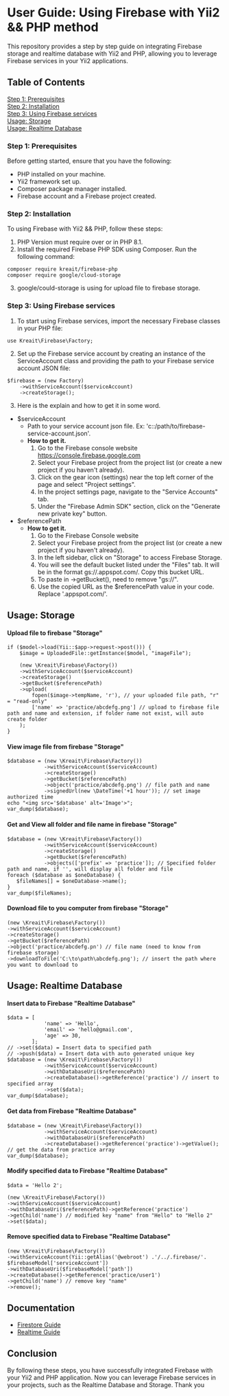 # User Guide: Using Firebase with Yii2 && PHP method
This repository provides a step by step guide on integrating Firebase storage and realtime database with Yii2 and PHP, allowing you to leverage Firebase services in your Yii2 applications. 

## Table of Contents
[Step 1: Prerequisites](https://github.com/KLipYoung/UserGuide-Firebase#step-1-prerequisites)  
[Step 2: Installation](https://github.com/KLipYoung/UserGuide-Firebase#step-2-installation)  
[Step 3: Using Firebase services](https://github.com/KLipYoung/UserGuide-Firebase#step-3-using-firebase-services)  
[Usage: Storage](https://github.com/KLipYoung/UserGuide-Firebase#usage-storage)  
[Usage: Realtime Database](https://github.com/KLipYoung/UserGuide-Firebase#usage-realtime-database)  

### Step 1: Prerequisites
Before getting started, ensure that you have the following:

- PHP installed on your machine.
- Yii2 framework set up.
- Composer package manager installed.
- Firebase account and a Firebase project created.

### Step 2: Installation
To using Firebase with Yii2 && PHP, follow these steps:
1. PHP Version must require over or in PHP 8.1. 
2. Install the required Firebase PHP SDK using Composer. Run the following command:

```
composer require kreait/firebase-php
composer require google/cloud-storage
```
3. google/could-storage is using for upload file to firebase storage.

### Step 3: Using Firebase services
1. To start using Firebase services, import the necessary Firebase classes in your PHP file:
```
use Kreait\Firebase\Factory;
```

2. Set up the Firebase service account by creating an instance of the ServiceAccount class and providing the path to your Firebase service account JSON file:
```
$firebase = (new Factory)
    ->withServiceAccount($serviceAccount)
    ->createStorage();
```

3. Here is the explain and how to get it in some word.
- $serviceAccount
  - Path to your service account json file. Ex: 'c::/path/to/firebase-service-account.json'.
  - **How to get it.**
    1. Go to the Firebase console website https://console.firebase.google.com
    2. Select your Firebase project from the project list (or create a new project if you haven't already).
    3. Click on the gear icon (settings) near the top left corner of the page and select "Project settings".
    4. In the project settings page, navigate to the "Service Accounts" tab.
    5. Under the "Firebase Admin SDK" section, click on the "Generate new private key" button.
- $referencePath
  - **How to get it.**
    1. Go to the Firebase Console website
    2. Select your Firebase project from the project list (or create a new project if you haven't already).
    3. In the left sidebar, click on "Storage" to access Firebase Storage.
    4. You will see the default bucket listed under the "Files" tab. It will be in the format gs://<your-project-id>.appspot.com/. Copy this bucket URL.
    5. To paste in ->getBucket(), need to remove "gs://".
    6. Use the copied URL as the $referencePath value in your code. Replace '<your-project-id>.appspot.com/'.

## Usage: Storage
#### Upload file to firebase "Storage"
```
if ($model->load(Yii::$app->request->post())) {
    $image = UploadedFile::getInstance($model, "imageFile");

    (new \Kreait\Firebase\Factory())
    ->withServiceAccount($serviceAccount)
    ->createStorage()
    ->getBucket($referencePath)
    ->upload(
        fopen($image->tempName, 'r'), // your uploaded file path, "r" = "read-only"
        ['name' => 'practice/abcdefg.png'] // upload to firebase file path and name and extension, if folder name not exist, will auto create folder
    );
}
```

#### View image file from firebase "Storage"
```
$database = (new \Kreait\Firebase\Factory())
            ->withServiceAccount($serviceAccount)
            ->createStorage()
            ->getBucket($referencePath)
            ->object('practice/abcdefg.png') // file path and name
            ->signedUrl(new \DateTime('+1 hour')); // set image authorized time
echo "<img src='$database' alt='Image'>";
var_dump($database);
```

#### Get and View all folder and file name in firebase "Storage"
```
$database = (new \Kreait\Firebase\Factory())
            ->withServiceAccount($serviceAccount)
            ->createStorage()
            ->getBucket($referencePath)
            ->objects(['prefix' => 'practice']); // Specified folder path and name, if '', will display all folder and file
foreach ($database as $oneDatabase) {
   $fileNames[] = $oneDatabase->name();
}
var_dump($fileNames);
```

#### Download file to you computer from firebase "Storage"
```
(new \Kreait\Firebase\Factory())
->withServiceAccount($serviceAccount)
->createStorage()
->getBucket($referencePath)
->object('practice/abcdefg.pn') // file name (need to know from firebase storage)
->downloadToFile('C:\to\path\abcdefg.png'); // insert the path where you want to download to
```

## Usage: Realtime Database
#### Insert data to Firebase "Realtime Database"
```
$data = [
            'name' => 'Hello',
            'email' => 'hello@gmail.com',
            'age' => 30,
        ];
// ->set($data) = Insert data to specified path
// ->push($data) = Insert data with auto generated unique key
$database = (new \Kreait\Firebase\Factory())
            ->withServiceAccount($serviceAccount)
            ->withDatabaseUri($referencePath)
            ->createDatabase()->getReference('practice') // insert to specified array
            ->set($data);
var_dump($database);
```

#### Get data from Firebase "Realtime Database"
```
$database = (new \Kreait\Firebase\Factory())
            ->withServiceAccount($serviceAccount)
            ->withDatabaseUri($referencePath)
            ->createDatabase()->getReference('practice')->getValue(); // get the data from practice array
var_dump($database);
```

#### Modify specified data to Firebase "Realtime Database"
```
$data = 'Hello 2';

(new \Kreait\Firebase\Factory())
->withServiceAccount($serviceAccount)
->withDatabaseUri($referencePath)->getReference('practice')
->getChild('name') // modified key "name" from "Hello" to "Hello 2"
->set($data);
```

#### Remove specified data to Firebase "Realtime Database"
```
(new \Kreait\Firebase\Factory())
->withServiceAccount(Yii::getAlias('@webroot') .'/../.firebase/'. $firebaseModel['serviceAccount'])
->withDatabaseUri($firebaseModel['path'])
->createDatabase()->getReference('practice/user1')
->getChild('name') // remove key "name"
->remove();
```

## Documentation  
- [Firestore Guide](https://firebase-php.readthedocs.io/en/stable/cloud-storage.html)
- [Realtime Guide](https://firebase-php.readthedocs.io/en/stable/realtime-database.html)

## Conclusion
By following these steps, you have successfully integrated Firebase with your Yii2 and PHP application. Now you can leverage Firebase services in your projects, such as the Realtime Database and Storage. Thank you 

